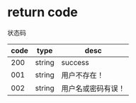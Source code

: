 # return code
 状态码

| code |type| desc               |
| ------|----- | ---------------- |
| 200  |string | success |
| 001  |string  | 用户不存在！       |
| 002  |string   | 用户名或密码有误！ |
